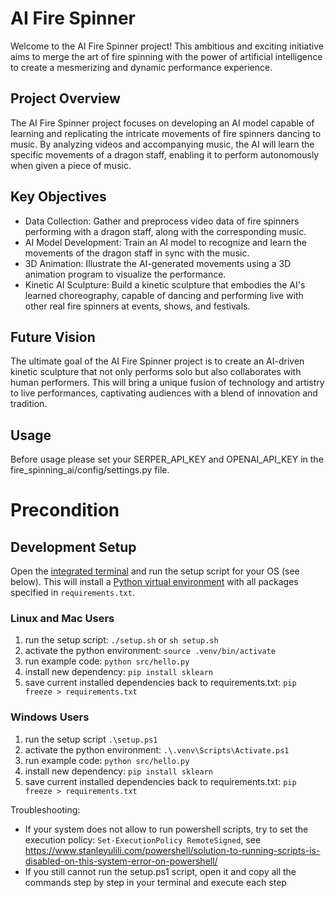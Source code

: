 # AI Fire Spinner

Welcome to the AI Fire Spinner project! This ambitious and exciting initiative aims to merge the art of fire spinning with the power of artificial intelligence to create a mesmerizing and dynamic performance experience.

## Project Overview

The AI Fire Spinner project focuses on developing an AI model capable of learning and replicating the intricate movements of fire spinners dancing to music. By analyzing videos and accompanying music, the AI will learn the specific movements of a dragon staff, enabling it to perform autonomously when given a piece of music.

## Key Objectives

- Data Collection: Gather and preprocess video data of fire spinners performing with a dragon staff, along with the corresponding music.
- AI Model Development: Train an AI model to recognize and learn the movements of the dragon staff in sync with the music.
- 3D Animation: Illustrate the AI-generated movements using a 3D animation program to visualize the performance.
- Kinetic AI Sculpture: Build a kinetic sculpture that embodies the AI's learned choreography, capable of dancing and performing live with other real fire spinners at events, shows, and festivals.

## Future Vision

The ultimate goal of the AI Fire Spinner project is to create an AI-driven kinetic sculpture that not only performs solo but also collaborates with human performers. This will bring a unique fusion of technology and artistry to live performances, captivating audiences with a blend of innovation and tradition.

## Usage

Before usage please set your SERPER_API_KEY and OPENAI_API_KEY in the fire_spinning_ai/config/settings.py file.

# Precondition

## Development Setup

Open the [integrated terminal](https://code.visualstudio.com/docs/editor/integrated-terminal) and run the setup script for your OS (see below). This will install a [Python virtual environment](https://docs.python.org/3/library/venv.html) with all packages specified in `requirements.txt`.

### Linux and Mac Users

1. run the setup script: `./setup.sh` or `sh setup.sh`
2. activate the python environment: `source .venv/bin/activate`
3. run example code: `python src/hello.py`
4. install new dependency: `pip install sklearn`
5. save current installed dependencies back to requirements.txt: `pip freeze > requirements.txt`

### Windows Users

1. run the setup script `.\setup.ps1`
2. activate the python environment: `.\.venv\Scripts\Activate.ps1`
3. run example code: `python src/hello.py`
4. install new dependency: `pip install sklearn`
5. save current installed dependencies back to requirements.txt: `pip freeze > requirements.txt`

Troubleshooting:

- If your system does not allow to run powershell scripts, try to set the execution policy: `Set-ExecutionPolicy RemoteSigned`, see https://www.stanleyulili.com/powershell/solution-to-running-scripts-is-disabled-on-this-system-error-on-powershell/
- If you still cannot run the setup.ps1 script, open it and copy all the commands step by step in your terminal and execute each step
